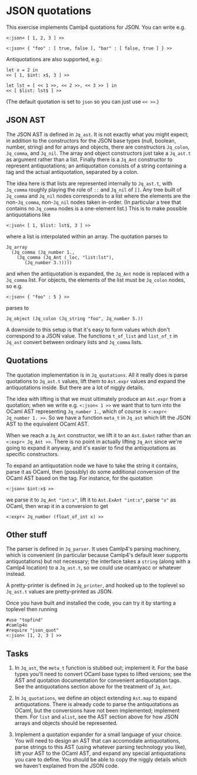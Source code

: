 # JSON quotations

This exercise implements Camlp4 quotations for JSON. You can write e.g.

    <:json< [ 1, 2, 3 ] >>

    <:json< { "foo" : [ true, false ], "bar" : [ false, true ] } >>

Antiquotations are also supported, e.g.:

    let x = 2 in
    << [ 1, $int: x$, 3 ] >>

    let lst = [ << 1 >>, << 2 >>, << 3 >> ] in
    << [ $list: lst$ ] >>

(The default quotation is set to `json` so you can just use `<< >>`.)

## JSON AST

The JSON AST is defined in `Jq_ast`. It is not exactly what you might
expect; in addition to the constructors for the JSON base types (null,
boolean, number, string) and for arrays and objects, there are
constructors `Jq_colon`, `Jq_comma`, and `Jq_nil`. The array and
object constructors just take a `Jq_ast.t` as argument rather than a
list. Finally there is a `Jq_Ant` constructor to represent
antiquotations; an antiquotation consists of a string containing a tag
and the actual antiquotation, separated by a colon.

The idea here is that lists are represented internally to `Jq_ast.t`,
with `Jq_comma` roughly playing the role of `::` and `Jq_nil` of
`[]`. Any tree built of `Jq_comma` and `Jq_nil` nodes corresponds to a
list where the elements are the non-`Jq_comma`, non-`Jq_nil` nodes
taken in-order. (In particular a tree that contains no `Jq_comma`
nodes is a one-element list.) This is to make possible antiquotations
like

    <:json< [ 1, $list: lst$, 3 ] >>

where a list is interpolated within an array. The quotation parses to

    Jq_array
      (Jq_comma (Jq_number 1.,
        (Jq_comma (Jq_Ant (_loc, "list:lst"),
           (Jq_number 3.)))))

and when the antiquotation is expanded, the `Jq_Ant` node is replaced
with a `Jq_comma` list. For objects, the elements of the list must be
`Jq_colon` nodes, so e.g.

    <:json< { "foo" : 5 } >>

parses to

    Jq_object (Jq_colon (Jq_string "foo", Jq_number 5.))

A downside to this setup is that it's easy to form values which don't
correspond to a JSON value. The functions `t_of_list` and `list_of_t`
in `Jq_ast` convert between ordinary lists and `Jq_comma` lists.

## Quotations

The quotation implementation is in `Jq_quotations`. All it really does
is parse quotations to `Jq_ast.t` values, lift them to `Ast.expr`
values and expand the antiquotations inside. But there are a lot of
niggly details.

The idea with lifting is that we must ultimately produce an `Ast.expr`
from a quotation; when we write e.g. `<:json< 1 >>` we want that to
turn into the OCaml AST representing `Jq_number 1.`, which of course
is `<:expr< Jq_number 1. >>`. So we have a function `meta_t` in
`Jq_ast` which lift the JSON AST to the equivalent OCaml AST.

When we reach a `Jq_Ant` constructor, we lift it to an `Ast.ExAnt`
rather than an `<:expr< Jq_Ant >>`. There is no point in actually
lifting `Jq_Ant` since we're going to expand it anyway, and it's
easier to find the antiquotations as specific constructors.

To expand an antiquotation node we have to take the string it
contains, parse it as OCaml, then (possibly) do some additional
conversion of the OCaml AST based on the tag. For instance, for the
quotation

    <:json< $int:x$ >>

we parse it to `Jq_Ant "int:x"`, lift it to `Ast.ExAnt "int:x"`, parse
`"x"` as OCaml, then wrap it in a conversion to get

    <:expr< Jq_number (float_of_int x) >>

## Other stuff

The parser is defined in `Jq_parser`. It uses Camlp4's parsing
machinery, which is convenient (in particular because Camlp4's default
lexer supports antiquotations) but not necessary; the interface takes
a `string` (along with a Camlp4 location) to a `Jq_ast.t`, so we could
use ocamlyacc or whatever instead.

A pretty-printer is defined in `Jq_printer`, and hooked up to the
toplevel so `Jq_ast.t` values are pretty-printed as JSON.

Once you have built and installed the code, you can try it by starting
a toplevel then running

    #use "topfind"
    #camlp4o
    #require "json_quot"
    <:json< [1, 2, 3 ] >>

## Tasks

  1. In `Jq_ast`, the `meta_t` function is stubbed out; implement
     it. For the base types you'll need to convert OCaml base types to
     lifted versions; see the AST and quotation documentation for
     convenient antiquotation tags. See the antiquotations section
     above for the treatment of `Jq_Ant`.

  2. In `Jq_quotations`, we define an object extending `Ast.map` to
     expand antiquotations. There is already code to parse the
     antiquotations as OCaml, but the conversions have not been
     implemented; implement them. For `list` and `alist`, see the AST
     section above for how JSON arrays and objects should be
     represented.

  3. Implement a quotation expander for a small language of your
     choice. You will need to design an AST that can accomodate
     antiquotations, parse strings to this AST (using whatever parsing
     technology you like), lift your AST to the OCaml AST, and expand
     any special antiquotations you care to define. You should be able
     to copy the niggly details which we haven't explained from the
     JSON code.
